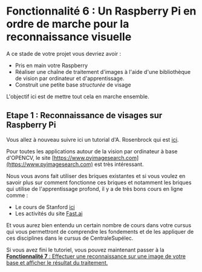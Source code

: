 # Fonctionnalité 6 : Un Raspberry Pi en ordre de marche pour la reconnaissance visuelle

A ce stade de votre projet vous devriez avoir :

 + Pris en main votre Raspberry 
 + Réaliser une chaîne de traitement d'images à l'aide d'une bibliothèque de vision par ordinateur et d'apprentissage.
 + Construit une petite base *structurée* de visage

 
 L'objectif ici est de mettre tout cela en marche ensemble.
 
 
 ## Etape 1 : Reconnaissance de visages sur Raspberry Pi
 
 
Vous allez à nouveau suivre ici un tutorial d'A. Rosenbrock qui est [ici](https://www.pyimagesearch.com/2018/06/25/raspberry-pi-face-recognition/).

Pour toutes les applications autour de la vision par ordinateur à base d'OPENCV, le site [https://www.pyimagesearch.com](https://www.pyimagesearch.com) est très intéressant.

Nous vous avons fait utiliser des briques existantes et si vous voulez en savoir plus sur comment fonctionne ces briques et notamment les briques qui utilise de l'apprentissage profond, il y a de très bons cours en ligne comme :

 + Le cours de Stanford [ici](http://cs231n.stanford.edu/)
 + Les activités du site [Fast.ai](https://www.fast.ai/)



Et vous aurez bien entendu un certain nombre de cours dans votre cursus qui vous permettront de comprendre les fondements et de les appliquer de ces disciplines dans le cursus de CentraleSupélec.


Si vous avez fini le tutoriel, vous pouvez maintenant passer à la [**Fonctionnalité 7** : Effectuer une reconnaissance sur une image de votre base et afficher le résultat du traitement.](./Facerecognition_S4_traitement_pi.md)
 
 
 


 